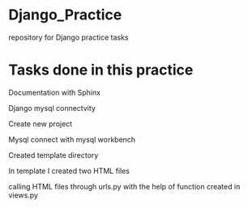 # Django_Practice
repository for Django practice tasks
# Tasks done in this practice
  Documentation with Sphinx
  
  Django mysql connectvity
  
  Create new project
  
  Mysql connect with mysql workbench
  
  Created template directory 
  
  In template I created two HTML files
  
  calling HTML files through urls.py with the help of function created in views.py
